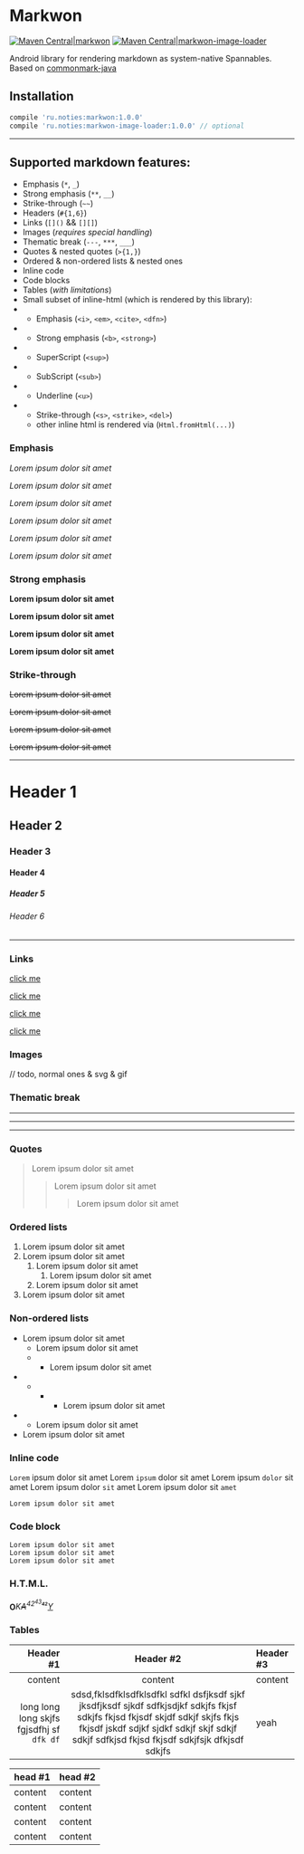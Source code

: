 # Markwon

[![Maven Central|markwon](https://img.shields.io/maven-central/v/ru.noties/markwon.svg?label=maven-central%7Cmarkwon)](http://search.maven.org/#search|ga|1|g%3A%22ru.noties%22%20AND%20a%3A%markwon%22)
[![Maven Central|markwon-image-loader](https://img.shields.io/maven-central/v/ru.noties/markwon.svg?label=maven-central%7Cmarkwon-image-loader)](http://search.maven.org/#search|ga|1|g%3A%22ru.noties%22%20AND%20a%3A%markwon%22)

Android library for rendering markdown as system-native Spannables. Based on [commonmark-java][commonmark-java]

## Installation
```groovy
compile 'ru.noties:markwon:1.0.0'
compile 'ru.noties:markwon-image-loader:1.0.0' // optional
```

---

## Supported markdown features:
* Emphasis (`*`, `_`)
* Strong emphasis (`**`, `__`)
* Strike-through (`~~`)
* Headers (`#{1,6}`)
* Links (`[]()` && `[][]`)
* Images (_requires special handling_)
* Thematic break (`---`, `***`, `___`)
* Quotes & nested quotes (`>{1,}`)
* Ordered & non-ordered lists & nested ones
* Inline code
* Code blocks
* Tables (*with limitations*)
* Small subset of inline-html (which is rendered by this library):
* * Emphasis (`<i>`, `<em>`, `<cite>`, `<dfn>`)
* * Strong emphasis (`<b>`, `<strong>`)
* * SuperScript (`<sup>`)
* * SubScript (`<sub>`)
* * Underline (`<u>`)
* * Strike-through (`<s>`, `<strike>`, `<del>`)
  * other inline html is rendered via (`Html.fromHtml(...)`)


### Emphasis

*Lorem ipsum dolor sit amet*

_Lorem ipsum dolor sit amet_

<i>Lorem ipsum dolor sit amet</i>

<em>Lorem ipsum dolor sit amet</em>

<cite>Lorem ipsum dolor sit amet</cite>

<dfn>Lorem ipsum dolor sit amet</dfn>


### Strong emphasis

**Lorem ipsum dolor sit amet**

__Lorem ipsum dolor sit amet__

<b>Lorem ipsum dolor sit amet</b>

<strong>Lorem ipsum dolor sit amet</strong>


### Strike-through

~~Lorem ipsum dolor sit amet~~

<s>Lorem ipsum dolor sit amet</s>

<strike>Lorem ipsum dolor sit amet</strike>

<del>Lorem ipsum dolor sit amet</del>


---
# Header 1
## Header 2
### Header 3
#### Header 4
##### Header 5
###### Header 6
---


### Links

[click me](https://github.com)

[click me][1]

[click me][github]

<a href="https://github.com">click me</a>


### Images
// todo, normal ones & svg & gif


### Thematic break
---
***
___


### Quotes
> Lorem ipsum dolor sit amet
>> Lorem ipsum dolor sit amet
>>> Lorem ipsum dolor sit amet


### Ordered lists
1. Lorem ipsum dolor sit amet
2. Lorem ipsum dolor sit amet
   1. Lorem ipsum dolor sit amet
      1. Lorem ipsum dolor sit amet
   2. Lorem ipsum dolor sit amet
3. Lorem ipsum dolor sit amet


### Non-ordered lists
* Lorem ipsum dolor sit amet
   * Lorem ipsum dolor sit amet
   * * Lorem ipsum dolor sit amet
*  * * * Lorem ipsum dolor sit amet
* * Lorem ipsum dolor sit amet
* Lorem ipsum dolor sit amet


### Inline code
`Lorem` ipsum dolor sit amet
Lorem `ipsum` dolor sit amet
Lorem ipsum `dolor` sit amet
Lorem ipsum dolor `sit` amet
Lorem ipsum dolor sit `amet`

`Lorem ipsum dolor sit amet`


### Code block
```
Lorem ipsum dolor sit amet
Lorem ipsum dolor sit amet
Lorem ipsum dolor sit amet
```


### H.T.M.L.
<b>O</b><i>K<s>A</s><sup>42<sup>43<sub><b>42</b></sub></sup></sup><u>Y</u></i>


### Tables
Header #1 | Header #2 | Header #3
---: | :---: | :---
content | content | content
long long long skjfs fgjsdfhj sf `dfk df` | sdsd,fklsdfklsdfklsdfkl sdfkl dsfjksdf sjkf jksdfjksdf sjkdf sdfkjsdjkf sdkjfs fkjsf sdkjfs fkjsd fkjsdf skjdf sdkjf skjfs fkjs fkjsdf jskdf sdjkf sjdkf sdkjf skjf sdkjf sdkjf sdfkjsd fkjsd fkjsdf sdkjfsjk dfkjsdf sdkjfs | yeah


|head #1| head #2|
|---|---|
| content | content |
| content | content |
| content | content |
| content | content |


[1]: https://github.com
[github]: https://github.com
[commonmark-java]: https://github.com/atlassian/commonmark-java